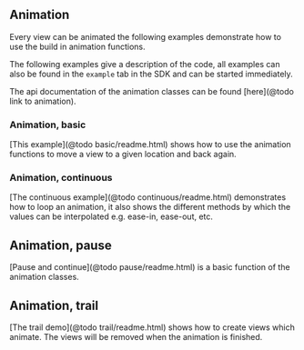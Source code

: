 ## Animation

Every view can be animated the following examples demonstrate how to
use the build in animation functions.

The following examples give a description of the code, all examples
can also be found in the `example` tab in the SDK and can be started
immediately.

The api documentation of the animation classes can be found
[here](@todo link to animation).

### Animation, basic

[This example](@todo basic/readme.html) shows how to use the animation functions
to move a view to a given location and back again.

### Animation, continuous

[The continuous example](@todo continuous/readme.html) demonstrates how to loop
an animation, it also shows the different methods by which the values can be
interpolated e.g. ease-in, ease-out, etc.

## Animation, pause

[Pause and continue](@todo pause/readme.html) is a basic function of the animation
classes.

## Animation, trail

[The trail demo](@todo trail/readme.html) shows how to create views which animate.
The views will be removed when the animation is finished.


